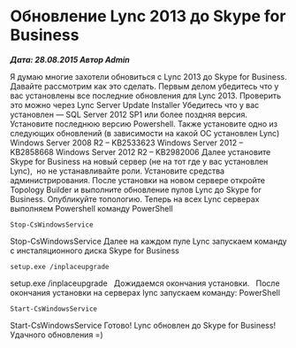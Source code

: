 # Обновление Lync 2013 до Skype for Business                	  
***Дата: 28.08.2015 Автор Admin***

Я думаю многие захотели обновиться с Lync 2013 до Skype for Business. Давайте рассмотрим как это сделать.
Первым делом убедитесь что у вас установлены все последние обновления для Lync 2013.
Проверить это можно через Lync Server Update Installer
Убедитесь что у вас установлен &#8212; SQL Server 2012 SP1 или более поздняя версия.
Установите последнюю версию Powershell.
Также установите одно из следующих обновлений (в зависимости на какой ОС установлен Lync)
Windows Server 2008 R2 – KB2533623
Windows Server 2012 – KB2858668
Windows Server 2012 R2 – KB2982006
Далее установите Skype for Business на новый сервер (не на тот где у вас установлен Lync),  но не устанавливайте роли.
Установите средства администрирования.
После установки на новом сервере откройте Topology Builder и выполните обновление пулов Lync до Skype for Business.
Опубликуйте топологию.
Теперь на всех Lync серверах выполняем Powershell команду
PowerShell
```
Stop-CsWindowsService
```
Stop-CsWindowsService
Далее на каждом пуле Lync запускаем команду с инсталяционного диска Skype for Business
```
setup.exe /inplaceupgrade
```
setup.exe /inplaceupgrade
&nbsp;
Дожидаемся окончания установки.
&nbsp;
После окончания установки на серверах lync запускаем команду:
PowerShell
```
Start-CsWindowsService
```
Start-CsWindowsService
Готово! Lync обновлен до Skype for Business!
Удачного обновления =)
&nbsp;
&nbsp;
